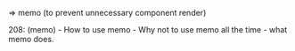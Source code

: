=> memo (to prevent unnecessary component render)

208: (memo)
    - How to use memo
    - Why not to use memo all the time
    - what memo does.